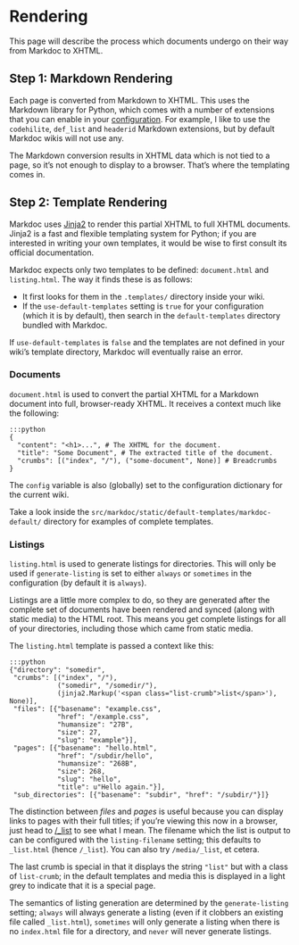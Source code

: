 # Rendering

This page will describe the process which documents undergo on their way from Markdoc to XHTML.

## Step 1: Markdown Rendering

Each page is converted from Markdown to XHTML. This uses the Markdown library for Python, which comes with a number of extensions that you can enable in your [configuration](/configuration). For example, I like to use the `codehilite`, `def_list` and `headerid` Markdown extensions, but by default Markdoc wikis will not use any.

The Markdown conversion results in XHTML data which is not tied to a page, so it’s not enough to display to a browser. That’s where the templating comes in.

## Step 2: Template Rendering

Markdoc uses [Jinja2][] to render this partial XHTML to full XHTML documents. Jinja2 is a fast and flexible templating system for Python; if you are interested in writing your own templates, it would be wise to first consult its official documentation.

  [jinja2]: http://jinja2.pocoo.org

Markdoc expects only two templates to be defined: `document.html` and `listing.html`. The way it finds these is as follows:

* It first looks for them in the `.templates/` directory inside your wiki.
* If the `use-default-templates` setting is `true` for your configuration (which it is by default), then search in the `default-templates` directory bundled with Markdoc.

If `use-default-templates` is `false` and the templates are not defined in your wiki’s template directory, Markdoc will eventually raise an error.

### Documents

`document.html` is used to convert the partial XHTML for a Markdown document into full, browser-ready XHTML. It receives a context much like the following:

    :::python
    {
      "content": "<h1>...", # The XHTML for the document.
      "title": "Some Document", # The extracted title of the document.
      "crumbs": [("index", "/"), ("some-document", None)] # Breadcrumbs
    }

The `config` variable is also (globally) set to the configuration dictionary for the current wiki.

Take a look inside the `src/markdoc/static/default-templates/markdoc-default/` directory for examples of complete templates.

### Listings

`listing.html` is used to generate listings for directories. This will only be used if `generate-listing` is set to either `always` or `sometimes` in the configuration (by default it is `always`).

Listings are a little more complex to do, so they are generated after the complete set of documents have been rendered and synced (along with static media) to the HTML root. This means you get complete listings for all of your directories, including those which came from static media.

The `listing.html` template is passed a context like this:

    :::python
    {"directory": "somedir",
     "crumbs": [("index", "/"),
                ("somedir", "/somedir/"),
                (jinja2.Markup('<span class="list-crumb">list</span>'), None)],
     "files": [{"basename": "example.css",
                "href": "/example.css",
                "humansize": "27B",
                "size": 27,
                "slug": "example"}],
     "pages": [{"basename": "hello.html",
                "href": "/subdir/hello",
                "humansize": "268B",
                "size": 268,
                "slug": "hello",
                "title": u"Hello again."}],
     "sub_directories": [{"basename": "subdir", "href": "/subdir/"}]}

The distinction between *files* and *pages* is useful because you can display links to pages with their full titles; if you’re viewing this now in a browser, just head to [/_list](/_list) to see what I mean. The filename which the list is output to can be configured with the `listing-filename` setting; this defaults to `_list.html` (hence `/_list`). You can also try `/media/_list`, et cetera.

The last crumb is special in that it displays the string `"list"` but with a class of `list-crumb`; in the default templates and media this is displayed in a light grey to indicate that it is a special page.

The semantics of listing generation are determined by the `generate-listing` setting; `always` will always generate a listing (even if it clobbers an existing file called `_list.html`), `sometimes` will only generate a listing when there is no `index.html` file for a directory, and `never` will never generate listings.
